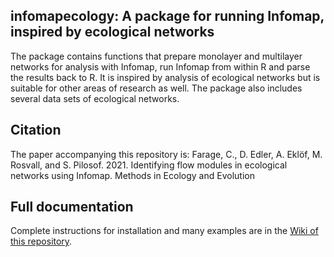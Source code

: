 ## infomapecology: A package for running Infomap, inspired by ecological networks

The package contains functions that prepare monolayer and multilayer networks
for analysis with Infomap, run Infomap from within R and parse the results
back to R. It is inspired by analysis of ecological networks but is
suitable for other areas of research as well. The package also includes several data sets of ecological networks.

## Citation
The paper accompanying this repository is:
Farage, C., D. Edler, A. Eklöf, M. Rosvall, and S. Pilosof. 2021. Identifying flow modules in ecological networks using Infomap. Methods in Ecology and Evolution

## Full documentation
Complete instructions for installation and many examples are in the [Wiki of this repository](https://github.com/Ecological-Complexity-Lab/infomap_ecology_package/wiki).

